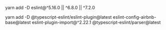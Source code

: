 yarn add -D eslint@^5.16.0 || ^6.8.0 || ^7.2.0 

yarn add -D @typescript-eslint/eslint-plugin@latest eslint-config-airbnb-base@latest eslint-plugin-import@^2.22.1 @typescript-eslint/parser@latest